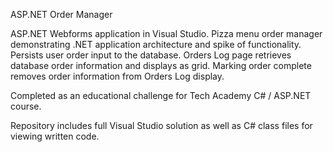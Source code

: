 ASP.NET Order Manager

ASP.NET Webforms application in Visual Studio. Pizza menu order manager demonstrating .NET application architecture and spike of functionality. Persists user order input to the database. Orders Log page retrieves database order information and displays as grid. Marking order complete removes order information from Orders Log display.

Completed as an educational challenge for Tech Academy C# / ASP.NET course.

Repository includes full Visual Studio solution as well as C# class files for viewing written code. 
